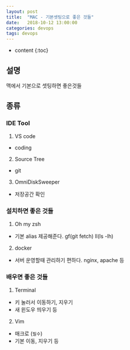 ```yaml
---
layout: post
title:  "MAC - 기본셋팅으로 좋은 것들"
date:   2018-10-12 13:00:00
categories: devops
tags: devops
---
```


* content
{:toc}

## 설명

맥에서 기본으로 셋팅하면 좋은것들

## 종류

### IDE Tool

1. VS code
- coding

2. Source Tree
- git 

3. OmniDiskSweeper 
- 저장공간 확인

### 설치하면 좋은 것들

1. Oh my zsh
- 기본 alias 제공해준다. gf(git fetch) ll(ls -lh)

2. docker
- 서버 운영할때 관리하기 편하다. nginx, apache 등

### 배우면 좋은 것들

1. Terminal
- 키 눌러서 이동하기, 지우기
- 새 윈도우 띄우기 등

2. Vim
- 매크로 (`필수`)
- 기본 이동, 지우기 등


